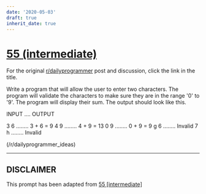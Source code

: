 ```yaml
---
date: '2020-05-03'
draft: true
inherit_date: true
---
```


# [55 (intermediate)](https://www.reddit.com/r/dailyprogrammer/comments/txl9v/5212012_challenge_55_intermediate/)

For the original [r/dailyprogrammer](https://www.reddit.com/r/dailyprogrammer/) post and discussion, click the link in the title.

Write a program that will allow the user to enter two characters. The program will validate the characters to make sure they are in the range '0' to '9'. The program will display their sum. The output should look like this.

INPUT .... OUTPUT

3 6 ........ 3 + 6 = 9
4 9 ........      4 + 9 = 13
0 9 ........ 0 + 9 = 9
g 6 ........ Invalid
7 h ........ Invalid

(/r/dailyprogrammer_ideas)

----
## **DISCLAIMER**
This prompt has been adapted from [55 [intermediate]](https://www.reddit.com/r/dailyprogrammer/comments/txl9v/5212012_challenge_55_intermediate/
)
